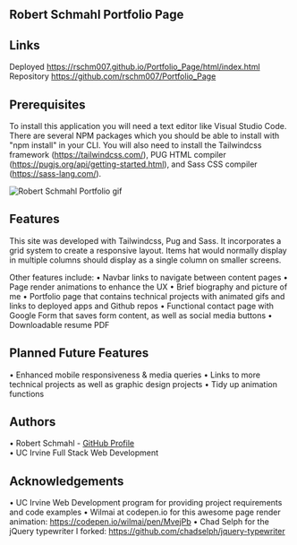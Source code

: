 Robert Schmahl Portfolio Page
-----------------------------


Links
-----------------------------
Deployed <a href="https://rschm007.github.io/Portfolio_Page/html/index.html">https://rschm007.github.io/Portfolio_Page/html/index.html</a>
<br>
Repository <a href="https://github.com/rschm007/Portfolio_Page">https://github.com/rschm007/Portfolio_Page</a>

Prerequisites
-----------------------------

To install this application you will need a text editor like Visual Studio Code. There are several NPM packages which you should be able to install with "npm install" in your CLI. You will also need to install the Tailwindcss framework (https://tailwindcss.com/), PUG HTML compiler (https://pugjs.org/api/getting-started.html), and Sass CSS compiler (https://sass-lang.com/).


<img src="https://raw.githubusercontent.com/rschm007/Portfolio_Page/master/assets/imgs/portfolio_gif-1.gif" alt="Robert Schmahl Portfolio gif" style="max-width:100%;">


Features
-----------------------------
This site was developed with Tailwindcss, Pug and Sass. It incorporates a grid system to create a responsive layout. Items hat would normally display in multiple columns should display as a single column on smaller screens.

Other features include:
• Navbar links to navigate between content pages
• Page render animations to enhance the UX
• Brief biography and picture of me
• Portfolio page that contains technical projects with animated gifs and links to deployed apps and Github repos
• Functional contact page with Google Form that saves form content, as well as social media buttons
• Downloadable resume PDF

Planned Future Features
-----------------------------
• Enhanced mobile responsiveness & media queries
• Links to more technical projects as well as graphic design projects
• Tidy up animation functions


Authors
-----------------------------
• Robert Schmahl - <a href="https://github.com/rschm007">GitHub Profile</a>
<br>
• UC Irvine Full Stack Web Development
<br>

Acknowledgements
-----------------------------
• UC Irvine Web Development program for providing project requirements and code examples
• Wilmai at codepen.io for this awesome page render animation: https://codepen.io/wilmai/pen/MvejPb
• Chad Selph for the jQuery typewriter I forked: https://github.com/chadselph/jquery-typewriter

